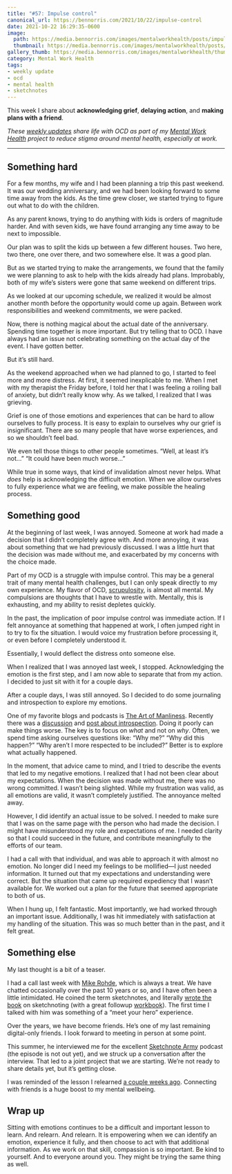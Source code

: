 ```yaml
---
title: "#57: Impulse control"
canonical_url: https://bennorris.com/2021/10/22/impulse-control
date: 2021-10-22 16:29:35-0600
image: 
  path: https://media.bennorris.com/images/mentalworkhealth/posts/impulse-control.jpg
  thumbnail: https://media.bennorris.com/images/mentalworkhealth/posts/thumbnails/impulse-control.jpg
gallery_thumb: https://media.bennorris.com/images/mentalworkhealth/thumbs/impulse-control.jpg
category: Mental Work Health
tags:
- weekly update
- ocd
- mental health
- sketchnotes
---
```


This week I share about **acknowledging grief**, **delaying action**, and **making plans with a friend**.

_These [weekly updates](https://bennorris.com/tags/weekly-update/) share life with OCD as part of my [Mental Work Health](https://bennorris.com/mental-work-health) project to reduce stigma around mental health, especially at work._


***


## Something hard

For a few months, my wife and I had been planning a trip this past weekend. It was our wedding anniversary, and we had been looking forward to some time away from the kids. As the time grew closer, we started trying to figure out what to do with the children.

As any parent knows, trying to do anything with kids is orders of magnitude harder. And with seven kids, we have found arranging any time away to be next to impossible.

Our plan was to split the kids up between a few different houses. Two here, two there, one over there, and two somewhere else. It was a good plan.

But as we started trying to make the arrangements, we found that the family we were planning to ask to help with the kids already had plans. Improbably, both of my wife’s sisters were gone that same weekend on different trips.

As we looked at our upcoming schedule, we realized it would be almost another month before the opportunity would come up again. Between work responsibilities and weekend commitments, we were packed.

Now, there is nothing magical about the actual date of the anniversary. Spending time together is more important. But try telling that to OCD. I have always had an issue not celebrating something on the actual day of the event. I have gotten better.

But it’s still hard.

As the weekend approached when we had planned to go, I started to feel more and more distress. At first, it seemed inexplicable to me. When I met with my therapist the Friday before, I told her that I was feeling a roiling ball of anxiety, but didn’t really know why. As we talked, I realized that I was grieving.

Grief is one of those emotions and experiences that can be hard to allow ourselves to fully process. It is easy to explain to ourselves why our grief is insignificant. There are so many people that have worse experiences, and so we shouldn’t feel bad.

We even tell those things to other people sometimes. “Well, at least it’s not…” “It could have been much worse…”

While true in some ways, that kind of invalidation almost never helps. What _does_ help is acknowledging the difficult emotion. When we allow ourselves to fully experience what we are feeling, we make possible the healing process.


## Something good

At the beginning of last week, I was annoyed. Someone at work had made a decision that I didn’t completely agree with. And more annoying, it was about something that we had previously discussed. I was a little hurt that the decision was made without me, and exacerbated by my concerns with the choice made.

Part of my OCD is a struggle with impulse control. This may be a general trait of many mental health challenges, but I can only speak directly to my own experience. My flavor of OCD, [scrupulosity](https://en.wikipedia.org/wiki/Scrupulosity), is almost all mental. My compulsions are thoughts that I have to wrestle with. Mentally, this is exhausting, and my ability to resist depletes quickly.

In the past, the implication of poor impulse control was immediate action. If I felt annoyance at something that happened at work, I often jumped right in to try to fix the situation. I would voice my frustration before processing it, or even before I completely understood it.

Essentially, I would deflect the distress onto someone else.

When I realized that I was annoyed last week, I stopped. Acknowledging the emotion is the first step, and I am now able to separate that from my action. I decided to just sit with it for a couple days.

After a couple days, I was still annoyed. So I decided to do some journaling and introspection to explore my emotions.

One of my favorite blogs and podcasts is [The Art of Manliness](https://www.artofmanliness.com). Recently there was a [discussion](https://www.artofmanliness.com/articles/podcast-644-how-to-develop-greater-self-awareness/) and [post about introspection](https://www.artofmanliness.com/character/behavior/dont-ask-why/). Doing it poorly can make things worse. The key is to focus on _what_ and not on _why_. Often, we spend time asking ourselves questions like: “Why me?” “Why did this happen?” “Why aren’t I more respected to be included?” Better is to explore what actually happened.

In the moment, that advice came to mind, and I tried to describe the events that led to my negative emotions. I realized that I had not been clear about my expectations. When the decision was made without me, there was no wrong committed. I wasn’t being slighted. While my frustration was valid, as all emotions are valid, it wasn’t completely justified. The annoyance melted away.

However, I did identify an actual issue to be solved. I needed to make sure that I was on the same page with the person who had made the decision. I might have misunderstood my role and expectations of me. I needed clarity so that I could succeed in the future, and contribute meaningfully to the efforts of our team.

I had a call with that individual, and was able to approach it with almost no emotion. No longer did I need my feelings to be mollified—I just needed information. It turned out that my expectations and understanding were correct. But the situation that came up required expediency that I wasn’t available for. We worked out a plan for the future that seemed appropriate to both of us.

When I hung up, I felt fantastic. Most importantly, we had worked through an important issue. Additionally, I was hit immediately with satisfaction at my handling of the situation. This was so much better than in the past, and it felt great.


## Something else

My last thought is a bit of a teaser.

I had a call last week with [Mike Rohde](https://rohdesign.com/about), which is always a treat. We have chatted occasionally over the past 10 years or so, and I have often been a little intimidated. He coined the term sketchnotes, and  literally [wrote the book](https://rohdesign.com/handbook) on sketchnoting (with a great followup [workbook](https://rohdesign.com/workbook)). The first time I talked with him was something of a “meet your hero” experience.

Over the years, we have become friends. He’s one of my last remaining digital-only friends. I look forward to meeting in person at some point.

This summer, he interviewed me for the excellent [Sketchnote Army](https://sketchnotearmy.com) podcast (the episode is not out yet), and we struck up a conversation after the interview. That led to a joint project that we are starting. We’re not ready to share details yet, but it’s getting close.

I was reminded of the lesson I relearned [a couple weeks ago](https://bennorris.com/2021/10/08/letting-ocd-win). Connecting with friends is a huge boost to my mental wellbeing.


## Wrap up

Sitting with emotions continues to be a difficult and important lesson to learn. And relearn. And relearn. It is empowering when we can identify an emotion, experience it fully, and then choose to act with that additional information. As we work on that skill, compassion is so important. Be kind to yourself. And to everyone around you. They might be trying the same thing as well.

